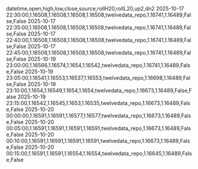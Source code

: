 datetime,open,high,low,close,source,rollH20,rollL20,up2,dn2
2025-10-17 22:30:00,1.16508,1.16508,1.16508,1.16508,twelvedata_repo,1.16741,1.16489,False,False
2025-10-17 22:35:00,1.16508,1.16508,1.16508,1.16508,twelvedata_repo,1.16741,1.16489,False,False
2025-10-17 22:40:00,1.16508,1.16508,1.16508,1.16508,twelvedata_repo,1.16741,1.16489,False,False
2025-10-17 22:45:00,1.16508,1.16508,1.16508,1.16508,twelvedata_repo,1.16741,1.16489,False,False
2025-10-19 23:00:00,1.16566,1.16574,1.1654,1.16542,twelvedata_repo,1.16741,1.16489,False,False
2025-10-19 23:05:00,1.16541,1.16553,1.16537,1.16553,twelvedata_repo,1.16698,1.16489,False,False
2025-10-19 23:10:00,1.1654,1.16549,1.1654,1.1654,twelvedata_repo,1.16673,1.16489,False,False
2025-10-19 23:15:00,1.16542,1.16545,1.1653,1.16535,twelvedata_repo,1.16673,1.16489,False,False
2025-10-20 00:00:00,1.16591,1.16591,1.16577,1.16577,twelvedata_repo,1.16673,1.16489,False,False
2025-10-20 00:05:00,1.16591,1.16591,1.16591,1.16591,twelvedata_repo,1.16673,1.16489,False,False
2025-10-20 00:10:00,1.16591,1.16591,1.16591,1.16591,twelvedata_repo,1.16673,1.16489,False,False
2025-10-20 00:15:00,1.16591,1.16591,1.16554,1.16554,twelvedata_repo,1.16645,1.16489,False,False
